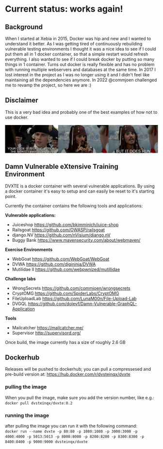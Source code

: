 # Current status: works again!

## Background
When I started at Xebia in 2015, Docker was hip and new and I wanted to understand it better. As I was getting tired of continuously rebuilding vulnerable testing environments I thought it was a nice idea to see if I could put them all in 1 docker container, so that a simple restart would refresh everything. I also wanted to see if I could break docker by putting so many things in 1 container. Turns out docker is really flexible and has no problem with running multiple webservers and databases at the same time. In 2017 I lost interest in the project as I was no longer using it and I didn't feel like maintaining all the dependencies anymore.
In 2022 @commjoen challenged me to revamp the project, so here we are :)

## Disclaimer
This is a very bad idea and probably one of the best examples of how not to use docker.<br><br>
![](assets/itruns.jpg)


## Damn Vulnerable eXtensive Training Environment
DVXTE is a docker container with several vulnerable applications.
By using a docker container it's easy to setup and can easily be reset to it's starting point.

Currently the container contains the following tools and applications:

**Vulnerable applications:**
  * Juiceshop     https://github.com/bkimminich/juice-shop
  * Railsgoat     https://github.com/OWASP/railsgoat
  * django.NV     https://github.com/nVisium/django.nV
  * Buggy Bank    https://www.mavensecurity.com/about/webmaven/

**Exercise Environments**
  * WebGoat       https://github.com/WebGoat/WebGoat
  * DVWA          https://github.com/digininja/DVWA
  * Mutilidae II  https://github.com/webpwnized/mutillidae

**Challenge labs**
  * WrongSecrets  https://github.com/commjoen/wrongsecrets
  * CryptOMG      https://github.com/SpiderLabs/CryptOMG
  * FileUploadLab https://github.com/LunaM00n/File-Upload-Lab
  * DVGQL		  https://github.com/dolevf/Damn-Vulnerable-GraphQL-Application

**Tools**
  * Mailcatcher   https://mailcatcher.me/
  * Supervisor    http://supervisord.org/

Once build, the image currently has a size of roughly 2.6 GB</br>

## Dockerhub
Releases will be pushed to dockerhub; you can pull a compressesed and pre-build version at: https://hub.docker.com/r/dvsteinqx/dvxte 

### pulling the image
When you pull the image, make sure you add the version number, like e.g.: <br>
`docker pull dvsteinqx/dvxte:0.2`

### running the image
after pulling the image you can run it with the following command:<br>
`docker run --name dvxte -p 80:80 -p 1080:1080 -p 3000:3000 -p 4000:4000 -p 5013:5013 -p 8000:8000 -p 8200:8200 -p 8300:8300 -p 8400:8400 -p 9000:9000 dvsteinqx/dvxte`
